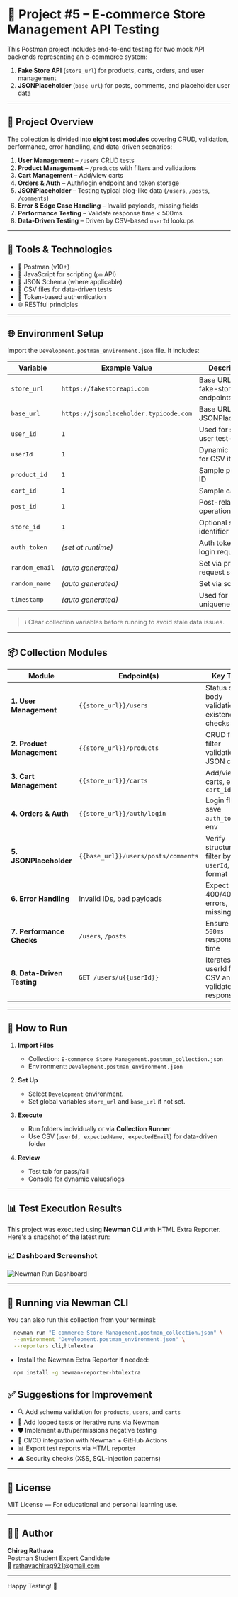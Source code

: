 # 🛒 Project #5 – E-commerce Store Management API Testing

This Postman project includes end-to-end testing for two mock API backends representing an e-commerce system:

1. **Fake Store API** (`store_url`) for products, carts, orders, and user management  
2. **JSONPlaceholder** (`base_url`) for posts, comments, and placeholder user data

---

## 📄 Project Overview

The collection is divided into **eight test modules** covering CRUD, validation, performance, error handling, and data-driven scenarios:

1. **User Management** – `/users` CRUD tests  
2. **Product Management** – `/products` with filters and validations  
3. **Cart Management** – Add/view carts  
4. **Orders & Auth** – Auth/login endpoint and token storage  
5. **JSONPlaceholder** – Testing typical blog-like data (`/users`, `/posts`, `/comments`)  
6. **Error & Edge Case Handling** – Invalid payloads, missing fields  
7. **Performance Testing** – Validate response time < 500ms  
8. **Data-Driven Testing** – Driven by CSV-based `userId` lookups

---

## 🧰 Tools & Technologies

- 🧪 Postman (v10+)
- 📜 JavaScript for scripting (`pm` API)
- 🧾 JSON Schema (where applicable)
- 📂 CSV files for data-driven tests
- 🔐 Token-based authentication
- 🌐 RESTful principles

---

## 🌐 Environment Setup

Import the `Development.postman_environment.json` file. It includes:

| Variable       | Example Value                           | Description                                      |
|----------------|------------------------------------------|--------------------------------------------------|
| `store_url`    | `https://fakestoreapi.com`               | Base URL for fake-store endpoints                |
| `base_url`     | `https://jsonplaceholder.typicode.com`   | Base URL for JSONPlaceholder                     |
| `user_id`      | `1`                                      | Used for static user test cases                  |
| `userId`       | `1`                                      | Dynamic lookup for CSV iteration                 |
| `product_id`   | `1`                                      | Sample product ID                                |
| `cart_id`      | `1`                                      | Sample cart ID                                   |
| `post_id`      | `1`                                      | Post-related operations                          |
| `store_id`     | `1`                                      | Optional store identifier                        |
| `auth_token`   | *(set at runtime)*                       | Auth token from login request                    |
| `random_email` | *(auto generated)*                       | Set via pre-request script                       |
| `random_name`  | *(auto generated)*                       | Set via script                                   |
| `timestamp`    | *(auto generated)*                       | Used for uniqueness                             |

> ℹ️ Clear collection variables before running to avoid stale data issues.

---

## 📦 Collection Modules

| Module                     | Endpoint(s)                                      | Key Tests                                           |
|----------------------------|--------------------------------------------------|-----------------------------------------------------|
| **1. User Management**     | `{{store_url}}/users`                            | Status code, body validation, existence checks      |
| **2. Product Management**  | `{{store_url}}/products`                         | CRUD flow, filter validation, JSON checks           |
| **3. Cart Management**     | `{{store_url}}/carts`                            | Add/view carts, extract `cart_id`                   |
| **4. Orders & Auth**       | `{{store_url}}/auth/login`                      | Login flow, save `auth_token` in env                |
| **5. JSONPlaceholder**     | `{{base_url}}/users/posts/comments`             | Verify structure, filter by `userId`, data format   |
| **6. Error Handling**      | Invalid IDs, bad payloads                        | Expect 400/404/422 errors, missing keys             |
| **7. Performance Checks**  | `/users`, `/posts`                               | Ensure `< 500ms` response time                      |
| **8. Data-Driven Testing** | `GET /users/u{{userId}}`                         | Iterates userId from CSV and validates response     |

---

## 🚀 How to Run

1. **Import Files**
   - Collection: `E-commerce Store Management.postman_collection.json`
   - Environment: `Development.postman_environment.json`

2. **Set Up**
   - Select `Development` environment.
   - Set global variables `store_url` and `base_url` if not set.

3. **Execute**
   - Run folders individually or via **Collection Runner**
   - Use CSV (`userId, expectedName, expectedEmail`) for data-driven folder

4. **Review**
   - Test tab for pass/fail
   - Console for dynamic values/logs

---

## 📊 Test Execution Results

This project was executed using **Newman CLI** with HTML Extra Reporter. Here's a snapshot of the latest run:

### 📈 Dashboard Screenshot

![Newman Run Dashboard](./ecommerce-newman-report.png)

---

## 🔧 Running via Newman CLI

You can also run this collection from your terminal:

```bash
  newman run "E-commerce Store Management.postman_collection.json" \
  --environment "Development.postman_environment.json" \
  --reporters cli,htmlextra
```

- Install the Newman Extra Reporter if needed:
```bash
  npm install -g newman-reporter-htmlextra

```

## ✅ Suggestions for Improvement

- 🔍 Add schema validation for `products`, `users`, and `carts`
- 🔁 Add looped tests or iterative runs via Newman
- 🛡️ Implement auth/permissions negative testing
- 🔧 CI/CD integration with Newman + GitHub Actions
- 📊 Export test reports via HTML reporter
- ⚠️ Security checks (XSS, SQL-injection patterns)

---

## 📄 License

MIT License — For educational and personal learning use.

---

## 👨‍💻 Author

**Chirag Rathava**  
Postman Student Expert Candidate  
📧 [rathavachirag921@gmail.com](mailto:rathavachirag921@gmail.com)

---

Happy Testing! 🚀
